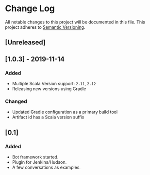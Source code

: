 # Change Log
All notable changes to this project will be documented in this file.
This project adheres to [Semantic Versioning](http://semver.org/).

## [Unreleased]

## [1.0.3] - 2019-11-14

### Added
- Multiple Scala Version support: `2.11`, `2.12`
- Releasing new versions using Gradle

### Changed
- Updated Gradle configuration as a primary build tool
- Artifact id has a Scala version suffix

## [0.1]

### Added
- Bot framework started.
- Plugin for Jenkins/Hudson.
- A few conversations as examples. 
